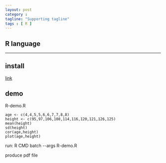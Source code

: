 ```yaml
---
layout: post
category :
tagline: "Supporting tagline"
tags : [ R ]
---
```

R language
---
<!--more-->
---

## install

[link](http://mirror.bjtu.edu.cn/cran/bin/linux/ubuntu/README.html)

## demo

R-demo.R

```
age <- c(4,4,5,5,6,6,7,7,8,8)
height <- c(95,97,106,108,114,116,120,121,126,125)
mean(height)
sd(height)
cor(age,height)
plot(age,height)

```

run: R CMD batch  --args R-demo.R

produce pdf file
